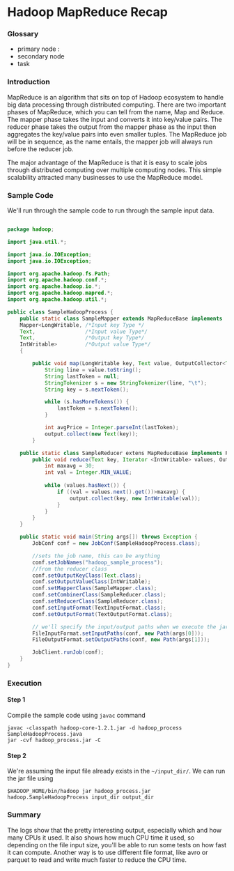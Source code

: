 # Hadoop MapReduce Recap

### Glossary 

- primary node : 
- secondary node
- task

### Introduction

MapReduce is an algorithm that sits on top of Hadoop ecosystem to handle big data processing through distributed computing. There are two important phases of MapReduce, which you can tell from the name, Map and Reduce. The mapper phase takes the input and converts it into key/value pairs. The reducer phase takes the output from the mapper phase as the input then aggregates the key/value pairs into even smaller tuples. The MapReduce job will be in sequence, as the name entails, the mapper job will always run before the reducer job.

The major advantage of the MapReduce is that it is easy to scale jobs through distributed computing over multiple computing nodes. This simple scalability attracted many businesses to use the MapReduce model.


### Sample Code

We'll run through the sample code to run through the sample input data.

```java

package hadoop;

import java.util.*; 

import java.io.IOException; 
import java.io.IOException; 

import org.apache.hadoop.fs.Path; 
import org.apache.hadoop.conf.*; 
import org.apache.hadoop.io.*; 
import org.apache.hadoop.mapred.*; 
import org.apache.hadoop.util.*; 

public class SampleHadoopProcess {
	public static class SampleMapper extends MapReduceBase implements 
	Mapper<LongWritable, /*Input key Type */ 
	Text,                /*Input value Type*/ 
	Text,                /*Output key Type*/ 
	IntWritable>         /*Output value Type*/ 
	{

		public void map(LongWritable key, Text value, OutputCollector<Text, IntWritable> output, Reporter reporter) throws IOException {
			String line = value.toString();
			String lastToken = null;
			StringTokenizer s = new StringTokenizer(line, "\t");
			String key = s.nextToken();

			while (s.hasMoreTokens()) {
				lastToken = s.nextToken();
			}

			int avgPrice = Integer.parseInt(lastToken);
			output.collect(new Text(key));
		}

	public static class SampleReducer extens MapReduceBase implements Reducer<Text, IntWritable, Text, IntWritable> {
		public void reduce(Text key, Iterator <IntWritable> values, OutputCollector<Text, IntWritable> output, Reporter reporter) throws IOException { 
			int maxavg = 30; 
			int val = Integer.MIN_VALUE; 
            
        	while (values.hasNext()) { 
            	if ((val = values.next().get())>maxavg) { 
            		output.collect(key, new IntWritable(val)); 
            	} 
        	}
        } 
	}

	public static void main(String args[]) throws Exception {
		JobConf conf = new JobConf(SampleHadoopProcess.class);

		//sets the job name, this can be anything
		conf.setJobNames("hadoop_sample_process");
		//from the reducer class
		conf.setOutputKeyClass(Text.class);
		conf.setOutputValueClass(IntWritable);
		conf.setMapperClass(SampleMapper.class);
		conf.setCombinerClass(SampleReducer.class);
		conf.setReducerClass(SampleReducer.class);
		conf.setInputFormat(TextInputFormat.class);
		conf.setOutputFormat(TextOutputFormat.class);

		// we'll specify the input/output paths when we execute the jar file
		FileInputFormat.setInputPaths(conf, new Path(args[0]));
		FileOutputFormat.setOutputPaths(conf, new Path(args[1]));

		JobClient.runJob(conf);
	}
}
```

### Execution

#### Step 1

Compile the sample code using `javac` command

```
javac -classpath hadoop-core-1.2.1.jar -d hadoop_process SampleHadoopProcess.java
jar -cvf hadoop_process.jar -C 
```

#### Step 2

We're assuming the input file already exists in the `~/input_dir/`. We can run the jar file using

```
$HADOOP_HOME/bin/hadoop jar hadoop_process.jar hadoop.SampleHadoopProcess input_dir output_dir
```



### Summary

The logs show that the pretty interesting output, especially which and how many CPUs it used. It also shows how much CPU time it used, so depending on the file input size, you'll be able to run some tests on how fast it can compute. Another way is to use different file format, like avro or parquet to read and write much faster to reduce the CPU time. 
